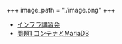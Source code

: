 +++
image_path = "./image.png"
+++

- [インフラ講習会](./index.md)
- [問題1 コンテナとMariaDB](chall-1-container-mariadb/index.md)
